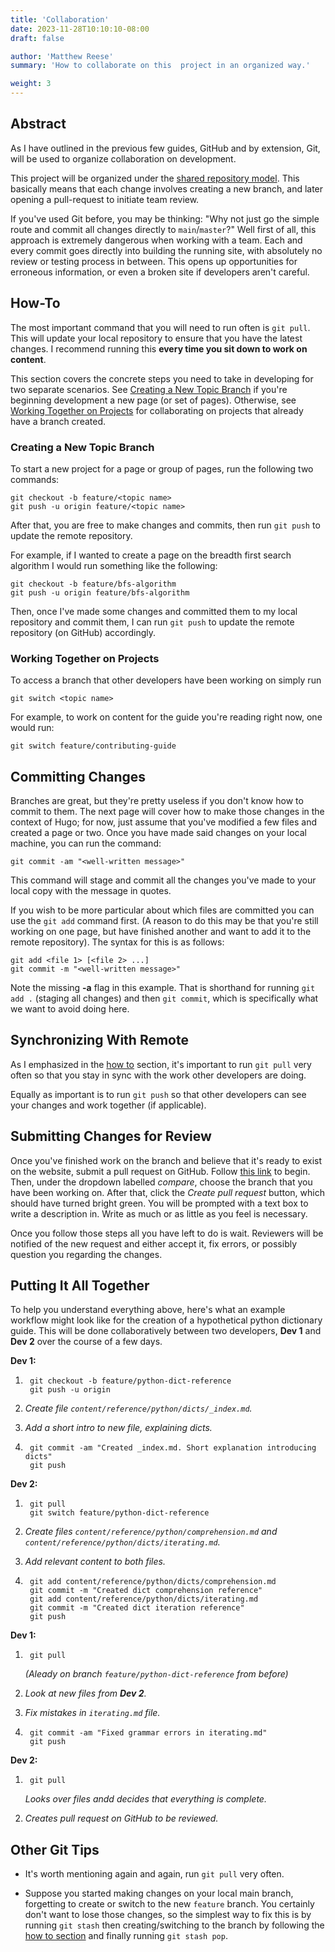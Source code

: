 ```yaml
---
title: 'Collaboration'
date: 2023-11-28T10:10:10-08:00
draft: false

author: 'Matthew Reese'
summary: 'How to collaborate on this  project in an organized way.'

weight: 3
---
```


## Abstract

As I have outlined in the previous few guides, GitHub and by extension, Git, will be used to organize collaboration on development.

This project will be organized under the [shared repository model](https://docs.github.com/en/pull-requests/collaborating-with-pull-requests/getting-started/about-collaborative-development-models#shared-repository-model). This basically means that each change involves creating a new branch, and later opening a pull-request to initiate team review.

If you've used Git before, you may be thinking: "Why not just go the simple route and commit all changes directly to `main`/`master`?" Well first of all, this approach is extremely dangerous when working with a team. Each and every commit goes directly into building the running site, with absolutely no review or testing process in between. This opens up opportunities for erroneous information, or even a broken site if developers aren't careful.

## How-To

The most important command that you will need to run often is `git pull`. This will update your local repository to ensure that you have the latest changes. I recommend running this **every time you sit down to work on content**.

This section covers the concrete steps you need to take in developing for two separate scenarios. See [Creating a New Topic Branch](#creating-a-new-topic-branch) if you're beginning development a new page (or set of pages). Otherwise, see [Working Together on Projects](#working-together-on-projects) for collaborating on projects that already have a branch created.

### Creating a New Topic Branch

To start a new project for a page or group of pages, run the following two commands:

```console
git checkout -b feature/<topic name>
git push -u origin feature/<topic name>
```

After that, you are free to make changes and commits, then run `git push` to update the remote repository.

For example, if I wanted to create a page on the breadth first search algorithm I would run something like the following:

```console
git checkout -b feature/bfs-algorithm
git push -u origin feature/bfs-algorithm
```

Then, once I've made some changes and committed them to my local repository and commit them, I can run `git push` to update the remote repository (on GitHub) accordingly.

### Working Together on Projects

To access a branch that other developers have been working on simply run

```console
git switch <topic name>
```

For example, to work on content for the guide you're reading right now, one would run:

```console
git switch feature/contributing-guide
```

## Committing Changes

Branches are great, but they're pretty useless if you don't know how to commit to them. The next page will cover how to make those changes in the context of Hugo; for now, just assume that you've modified a few files and created a page or two. Once you have made said changes on your local machine, you can run the command:

```console
git commit -am "<well-written message>"
```

This command will stage and commit all the changes you've made to your local copy with the message in quotes.

If you wish to be more particular about which files are committed you can use the `git add` command first. (A reason to do this may be that you're still working on one page, but have finished another and want to add it to the remote repository). The syntax for this is as follows:

```console
git add <file 1> [<file 2> ...]
git commit -m "<well-written message>"
```

Note the missing **-a** flag in this example. That is shorthand for running `git add .` (staging all changes) and then `git commit`, which is specifically what we want to avoid doing here.

## Synchronizing With Remote

As I emphasized in the [how to](#how-to) section, it's important to run `git pull` very often so that you stay in sync with the work other developers are doing.

Equally as important is to run `git push` so that other developers can see your changes and work together (if applicable).

## Submitting Changes for Review

Once you've finished work on the branch and believe that it's ready to exist on the website, submit a pull request on GitHub. Follow [this link](https://github.com/saddleback-computer-science-club/saddleback-computer-science-club.github.io/compare) to begin. Then, under the dropdown labelled *compare*, choose the branch that you have been working on. After that, click the *Create pull request* button, which should have turned bright green. You will be prompted with a text box to write a description in. Write as much or as little as you feel is necessary.

Once you follow those steps all you have left to do is wait. Reviewers will be notified of the new request and either accept it, fix errors, or possibly question you regarding the changes.

## Putting It All Together

To help you understand everything above, here's what an example workflow might look like for the creation of a hypothetical python dictionary guide. This will be done collaboratively between two developers, **Dev 1** and **Dev 2** over the course of a few days.

**Dev 1:**

1. ```console
    git checkout -b feature/python-dict-reference
    git push -u origin
    ```

2. *Create file `content/reference/python/dicts/_index.md`.*

3. *Add a short intro to new file, explaining dicts.*

4. ```console
    git commit -am "Created _index.md. Short explanation introducing dicts"
    git push
    ```

**Dev 2:**

1. ```console
    git pull
    git switch feature/python-dict-reference
    ```

2. *Create files `content/reference/python/comprehension.md` and `content/reference/python/dicts/iterating.md`.*

3. *Add relevant content to both files.*

4. ```console
    git add content/reference/python/dicts/comprehension.md
    git commit -m "Created dict comprehension reference"
    git add content/reference/python/dicts/iterating.md
    git commit -m "Created dict iteration reference"
    git push
    ```

**Dev 1:**

1. ```console
    git pull
    ```

    *(Aleady on branch `feature/python-dict-reference` from before)*

2. *Look at new files from **Dev 2**.*

3. *Fix mistakes in `iterating.md` file.*

4. ```console
    git commit -am "Fixed grammar errors in iterating.md"
    git push
    ```

**Dev 2:**

1. ```console
    git pull
    ```

    *Looks over files andd decides that everything is complete.*

2. *Creates pull request on GitHub to be reviewed.*

## Other Git Tips

- It's worth mentioning again and again, run `git pull` very often.

- Suppose you started making changes on your local main branch, forgetting  to create or switch to the new `feature` branch. You certainly don't want to lose those changes, so the simplest way to fix this is by running `git stash` then creating/switching to the branch by following the [how to section](#how-to) and finally running `git stash pop`.

